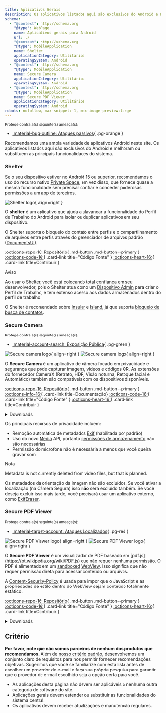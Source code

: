 ```yaml
---
title: Aplicativos Gerais
description: Os aplicativos listados aqui são exclusivos do Android e melhoram ou substituem as principais funcionalidades do sistema.
schema:
  - "@context": http://schema.org
    "@type": WebPage
    name: Aplicativos gerais para Android
    url: ./
  - "@context": http://schema.org
    "@type": MobileApplication
    name: Shelter
    applicationCategory: Utilitários
    operatingSystem: Android
  - "@context": http://schema.org
    "@type": MobileApplication
    name: Secure Camera
    applicationCategory: Utilitários
    operatingSystem: Android
  - "@context": http://schema.org
    "@type": MobileApplication
    name: Secure PDF Viewer
    applicationCategory: Utilitários
    operatingSystem: Android
robots: nofollow, max-snippet:-1, max-image-preview:large
---
```


<small>Protege contra a(s) seguinte(s) ameaça(s):</small>

- [:material-bug-outline: Ataques passivos](../basics/common-threats.md#security-and-privacy){ .pg-orange }

Recomendamos uma ampla variedade de aplicativos Android neste site. Os aplicativos listados aqui são exclusivos do Android e melhoram ou substituem as principais funcionalidades do sistema.

### Shelter

Se o seu dispositivo estiver no Android 15 ou superior, recomendamos o uso do recurso nativo [Private Space](../os/android-overview.md#private-space), em vez disso, que fornece quase a mesma funcionalidade sem precisar confiar e conceder poderosas permissões a um app de terceiros.

<div class="admonition recommendation" markdown>

![Shelter logo](../assets/img/android/shelter.svg){ align=right }

O **shelter** é um aplicativo que ajuda a alavancar a funcionalidade do Perfil de Trabalho do Android para isolar ou duplicar aplicativos em seu dispositivo.

O Shelter suporta o bloqueio do contato entre perfis e o compartilhamento de arquivos entre perfis através do gerenciador de arquivos padrão ([DocumentsUI](https://source.android.com/devices/architecture/modular-system/documentsui)).

[:octicons-repo-16: Repositório](https://gitea.angry.im/PeterCxy/Shelter#shelter){ .md-button .md-button--primary }
[:octicons-code-16:](https://gitea.angry.im/PeterCxy/Shelter){ .card-link title="Código Fonte" }
[:octicons-heart-16:](https://patreon.com/PeterCxy){ .card-link title=Contribuir }

</div>

<div class="admonition warning" markdown>
<p class="admonition-title">Aviso</p>

Ao usar o Shelter, você está colocando total confiança em seu desenvolvedor, pois o Shelter atua como um [Dispositivo Admin](https://developer.android.com/guide/topics/admin/device-admin) para criar o Perfil de Trabalho, e tem extenso acesso aos dados armazenados dentro do perfil de trabalho.

</div>

O Shelter é recomendado sobre [Insular](https://secure-system.gitlab.io/Insular) e [Island](https://github.com/oasisfeng/island), já que suporta [bloqueio de busca de contatos](https://secure-system.gitlab.io/Insular/faq.html).

### Secure Camera

<small>Protege contra a(s) seguinte(s) ameaça(s):</small>

- [:material-account-search: Exposição Pública](../basics/common-threats.md#limiting-public-information){ .pg-green }

<div class="admonition recommendation" markdown>

![Secure camera logo](../assets/img/android/secure_camera.svg#only-light){ align=right }
![Secure camera logo](../assets/img/android/secure_camera-dark.svg#only-dark){ align=right }

O **Secure Camera** é um aplicativo de câmera focado em privacidade e segurança que pode capturar imagens, vídeos e códigos QR. As extensões do fornecedor CameraX (Retrato, HDR, Visão noturna, Retoque facial e Automático) também são compatíveis com os dispositivos disponíveis.

[:octicons-repo-16: Repositório](https://github.com/GrapheneOS/Camera){ .md-button .md-button--primary }
[:octicons-info-16:](https://grapheneos.org/usage#camera){ .card-link title=Documentação}
[:octicons-code-16:](https://github.com/GrapheneOS/Camera){ .card-link title="Código Fonte" }
[:octicons-heart-16:](https://grapheneos.org/donate){ .card-link title=Contribuir }

<details class="downloads" markdown>
<summary>Downloads</summary>

- [:simple-googleplay: Google Play](https://play.google.com/store/apps/details?id=app.grapheneos.camera.play)
- [:simple-github: GitHub](https://github.com/GrapheneOS/Camera/releases)
- [:material-cube-outline: GrapheneOS App Store](https://github.com/GrapheneOS/Apps/releases)

</details>

</div>

Os principais recursos de privacidade incluem:

- Remoção automática de metadados [Exif](https://en.wikipedia.org/wiki/Exif) (habilitada por padrão)
- Uso do novo [Media](https://developer.android.com/training/data-storage/shared/media) API, portanto [permissões de armazenamento](https://developer.android.com/training/data-storage) não são necessárias
- Permissão do microfone não é necessária a menos que você queira gravar som

<div class="admonition note" markdown>
<p class="admonition-title">Nota</p>

Metadata is not currently deleted from video files, but that is planned.

Os metadados da orientação da imagem não são excluídos. Se você ativar a localização (na Câmera Segura) isso **não** será excluído também. Se você deseja excluir isso mais tarde, você precisará usar um aplicativo externo, como [ExifEraser](../data-redaction.md#exiferaser-android).

</div>

### Secure PDF Viewer

<small>Protege contra a(s) seguinte(s) ameaça(s):</small>

- [:material-target-account: Ataques Localizados](../basics/common-threats.md#attacks-against-specific-individuals){ .pg-red }

<div class="admonition recommendation" markdown>

![Secure PDF Viewer logo](../assets/img/android/secure_pdf_viewer.svg#only-light){ align=right }
![Secure PDF Viewer logo](../assets/img/android/secure_pdf_viewer-dark.svg#only-dark){ align=right }

O **Secure PDF Viewer** é um visualizador de PDF baseado em [pdf.js] (https://pt.wikipedia.org/wiki/PDF.js) que não requer nenhuma permissão. O PDF é alimentado em um [sandboxed](https://pt.wikipedia.org/wiki/Sandbox_\(desenvolvimento_de_software\)) [WebView](https://developer.android.com/guide/webapps/webview). Isso significa que não requer permissão direta para acessar conteúdo ou arquivos.

A [Content-Security-Policy](https://en.wikipedia.org/wiki/Content_Security_Policy) é usada para impor que o JavaScript e as propriedades de estilo dentro do WebView sejam conteúdo totalmente estático.

[:octicons-repo-16: Repositório](https://github.com/GrapheneOS/PdfViewer){ .md-button .md-button--primary }
[:octicons-code-16:](https://github.com/GrapheneOS/PdfViewer){ .card-link title="Código Fonte" }
[:octicons-heart-16:](https://grapheneos.org/donate){ .card-link title=Contribuir }

<details class="downloads" markdown>
<summary>Downloads</summary>

- [:simple-googleplay: Google Play](https://play.google.com/store/apps/details?id=app.grapheneos.pdfviewer.play)
- [:simple-github: GitHub](https://github.com/GrapheneOS/PdfViewer/releases)
- [:material-cube-outline: GrapheneOS App Store](https://github.com/GrapheneOS/Apps/releases)

</details>

</div>

## Critério

**Por favor, note que não somos parceiros de nenhum dos produtos que recomendamos.** Além de [nosso critério padrão](../about/criteria.md), desenvolvemos um conjunto claro de requisitos para nos permitir fornecer recomendações objetivas. Sugerimos que você se familiarize com esta lista antes de escolher um provedor de e-mail e faça sua própria pesquisa para garantir que o provedor de e-mail escolhido seja a opção certa para você.

- As aplicações desta página não devem ser aplicáveis a nenhuma outra categoria de software do site.
- Aplicações gerais devem estender ou substituir as funcionalidades do sistema central.
- Os aplicativos devem receber atualizações e manutenção regulares.
